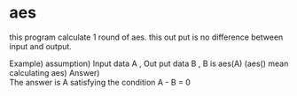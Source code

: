 # aes
this program calculate 1 round of aes. this out put is no difference between input and output.

Example)
  assumption)
    Input data A , Out put data B ,  B is aes(A) (aes() mean calculating aes)
  Answer)            
   The answer is A satisfying the condition A - B = 0
